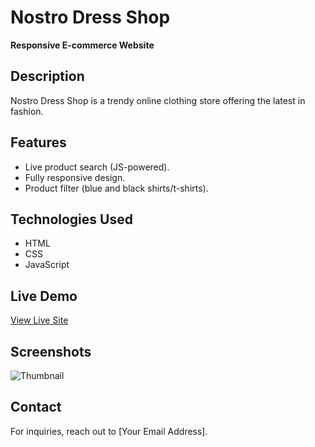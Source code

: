# Nostro Dress Shop  
**Responsive E-commerce Website**  

## Description  
Nostro Dress Shop is a trendy online clothing store offering the latest in fashion.  

## Features  
- Live product search (JS-powered).  
- Fully responsive design.  
- Product filter (blue and black shirts/t-shirts).  

## Technologies Used  
- HTML  
- CSS  
- JavaScript  

## Live Demo  
[View Live Site](https://username.github.io/nostro-dress-shop/)  

## Screenshots  
![Thumbnail](https://username.github.io/nostro-dress-shop/images/thumbnail.jpg)  

## Contact  
For inquiries, reach out to [Your Email Address].  
